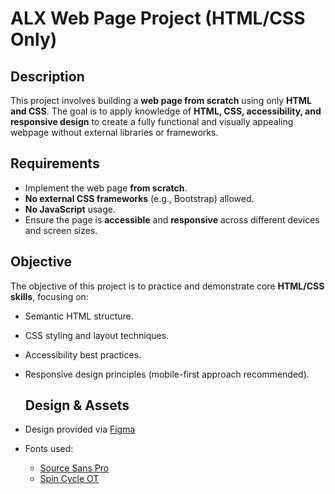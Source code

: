 # ALX Web Page Project (HTML/CSS Only)

## Description
This project involves building a **web page from scratch** using only **HTML and CSS**. The goal is to apply knowledge of **HTML, CSS, accessibility, and responsive design** to create a fully functional and visually appealing webpage without external libraries or frameworks.

## Requirements
- Implement the web page **from scratch**.
- **No external CSS frameworks** (e.g., Bootstrap) allowed.
- **No JavaScript** usage.
- Ensure the page is **accessible** and **responsive** across different devices and screen sizes.

## Objective
The objective of this project is to practice and demonstrate core **HTML/CSS skills**, focusing on:
- Semantic HTML structure.
- CSS styling and layout techniques.
- Accessibility best practices.
- Responsive design principles (mobile-first approach recommended).

  ## Design & Assets
- Design provided via [Figma](https://savanna.alxafrica.com/rltoken/pdZCu9bG39JdGro_nNsP2g)
- Fonts used:
  - [Source Sans Pro](https://fonts.google.com/specimen/Source+Sans+Pro)
  - [Spin Cycle OT](https://www.fontspace.com/spin-cycle-font-f10034)



